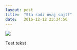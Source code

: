 ```yaml
---
layout: post
title:  "Sta radi ovaj sajt?"
date:   2016-12-12 23:34:56
---
```



![]({{site.baseurl}}/images/veda-vyasa-ganesha.jpg)

Test tekst 